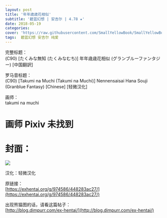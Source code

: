 ```yaml
---
layout: post
title: '年年歳歳花相似'
subtitle: '碧蓝幻想 | 安吉尔 | 4.78 ★'
date: 2018-05-19
categories: 
cover: 'https://raw.githubusercontent.com/SmallYellowBook/SmallYellowBook.github.io/master/image/%E5%B9%B4%E5%B9%B4%E6%AD%B3%E6%AD%B3%E8%8A%B1%E7%9B%B8%E4%BC%BC.jpg'
tags:  碧蓝幻想 安吉尔 纯爱
---
```


完整标题：  
(C90) [たくみな無知 (たくみなむち)] 年年歳歳花相似 (グランブルーファンタジー) [中国翻訳]  

罗马音标题：  
(C90) [Takumi na Muchi (Takumi na Muchi)] Nennensaisai Hana Souji (Granblue Fantasy) [Chinese] [轻微汉化]  

画师：  
takumi na muchi  

# 画师 Pixiv 未找到  

# 封面：  
![](https://raw.githubusercontent.com/SmallYellowBook/SmallYellowBook.github.io/master/image/%E5%B9%B4%E5%B9%B4%E6%AD%B3%E6%AD%B3%E8%8A%B1%E7%9B%B8%E4%BC%BC.jpg)

汉化：轻微汉化  

原链接：  
[https://exhentai.org/g/974586/448283ac27/](https://exhentai.org/g/974586/448283ac27/)  

出现熊猫图的话，请看这篇帖子：  
[http://blog.dimpurr.com/ex-hentai/](http://blog.dimpurr.com/ex-hentai/)  

